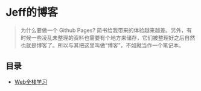 # Jeff的博客

> 为什么要做一个 Github Pages? 简书给我带来的体验越来越差。另外，有时候一些凌乱未整理的资料也需要有个地方来储存，它们被整理好之后自然也就是博客了。所以与其把这里叫做“博客”，不如就当作一个笔记本。

## 目录

- [Web全栈学习](Web/README.md)